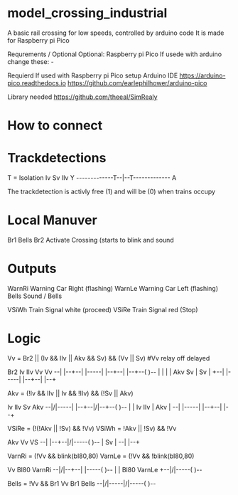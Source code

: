 # model_crossing_industrial
A basic rail crossing for low speeds, controlled by arduino code
It is made for Raspberry pi Pico

Requrements / Optional
Optional: Raspberry pi Pico
    If usede with arduino change these:
    -

Requierd
If used with Raspberry pi Pico setup Arduino IDE
    https://arduino-pico.readthedocs.io
    https://github.com/earlephilhower/arduino-pico

Library needed
https://github.com/theeal/SimRealy


# How to connect

# Trackdetections
T = Isolation
	Iv			Sv			IIv
                Y
-------------T--|--T-------------
                A

The trackdetection is activly free (1) and will be (0) when trains occupy

# Local Manuver
Br1 Bells
Br2 Activate Crossing (starts to blink and sound

# Outputs
WarnRi Warning Car Right (flashing)
WarnLe Warning Car Left  (flashing)
Bells  Sound / Bells

VSiWh  Train Signal white (proceed)
VSiRe  Train Signal red   (Stop)

# Logic

  Vv = Br2 || (Iv && IIv || Akv && Sv) && (Vv || Sv)
 #Vv relay off delayed

  Br2     Iv      IIv     Vv      Vv
--| |--+--| |-----| |--+--| |--+--( )--
       |               |       |
	   |  Akv     Sv   |  Sv   |
	   +--| |-----| |--+--| |--+

  Akv = (!Iv && IIv || Iv && !IIv) && (!Sv || Akv)

  Iv      IIv     Sv      Akv
--|/|-----| |--+--|/|--+--( )--
               |       |
  Iv      IIv  |  Akv  |
--| |-----| |--+--| |--+


  VSiRe = (!(!Akv || !Sv) && !Vv)
  VSiWh = !Akv || !Sv) && !Vv

  Akv     Vv      VS
--| |--+--|/|-----( )--
       |
  Sv   |
--| |--+


VarnRi = (!Vv && blink(bl80,80)
VarnLe = (!Vv && !blink(bl80,80)

  Vv     Bl80    VarnRi
--|/|--+--| |-----( )--
       |
       | Bl80    VarnLe
       +--|/|-----( )--


  Bells = !Vv && Br1
  Vv      Br1    Bells
--|/|-----|/|-----( )--

